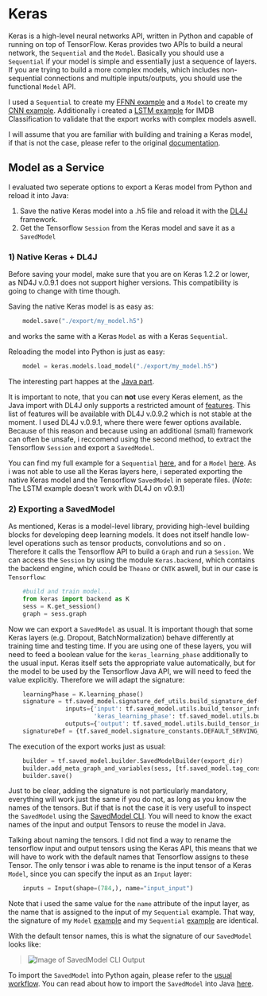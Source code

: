 # Keras
Keras is a high-level neural networks API, written in Python and capable of running on top of TensorFlow. Keras provides two APIs to build a neural network, the `Sequential` and the `Model`. Basically you should use a `Sequential` if your model is simple and essentially just a sequence of layers. If you are trying to build a more complex models, which includes non-sequential connections and multiple inputs/outputs, you should use the functional `Model` API.

I used a `Sequential` to create my [FFNN example](https://github.com/Matleo/MLPython2Java/tree/develop/Maschine%20Learning/NeuralNetwork/Keras/MNISTClassifier/Sequential) and a `Model` to create my [CNN example](https://github.com/Matleo/MLPython2Java/tree/develop/Maschine%20Learning/NeuralNetwork/Keras/MNISTClassifier/Model). Additionally i created a [LSTM example](https://github.com/Matleo/MLPython2Java/tree/develop/Maschine%20Learning/NeuralNetwork/Keras/IMDBClassifier) for IMDB Classification to validate that the export works with complex models aswell.

I will assume that you are familiar with building and training a Keras model, if that is not the case, please refer to the original [documentation](https://keras.io/). 

## Model as a Service
I evaluated two seperate options to export a Keras model from Python and reload it into Java:
1. Save the native Keras model into a .h5 file and reload it with the [DL4J](https://deeplearning4j.org/) framework.
2. Get the Tensorflow `Session` from the Keras model and save it as a `SavedModel`
### 1) Native Keras + DL4J
Before saving your model, make sure that you are on Keras 1.2.2 or lower, as ND4J v.0.9.1 does not support higher versions. This compatibility is going to change with time though.

Saving the native Keras model is as easy as:
```python
    model.save("./export/my_model.h5")
```
and works the same with a Keras `Model` as with a Keras `Sequential`.

Reloading the model into Python is just as easy:
```python
    model = keras.models.load_model("./export/my_model.h5")
```


The interesting part happes at the [Java part](https://github.com/Matleo/MLPython2Java/tree/develop/MaschineLearning4J/src/main/java/NeuralNetwork/DL4J). 

It is important to note, that you can **not** use every Keras element, as the Java import with DL4J only supports a restricted amount of [features](https://deeplearning4j.org/keras-supported-features). This list of features will be available with DL4J v.0.9.2 which is not stable at the moment. I used DL4J v.0.9.1, where there were fewer options available. Because of this reason and because using an additional (small) framework can often be unsafe, i reccomend using the second method, to extract the Tensorflow `Session` and export a `SavedModel`.

You can find my full example for a `Sequential` [here](https://github.com/Matleo/MLPython2Java/blob/develop/Maschine%20Learning/NeuralNetwork/Keras/MNISTClassifier/Sequential/train_dl4j.py), and for a `Model` [here](https://github.com/Matleo/MLPython2Java/blob/develop/Maschine%20Learning/NeuralNetwork/Keras/MNISTClassifier/Model/cnn_train_dl4j.py). As i was not able to use  all the Keras layers here, i seperated exporting the native Keras model and the Tensorflow `SavedModel` in seperate files. (*Note*: The LSTM example doesn't work with DL4J on v0.9.1)

### 2) Exporting a SavedModel
As mentioned, Keras is a model-level library, providing high-level building blocks for developing deep learning models. It does not itself handle low-level operations such as tensor products, convolutions and so on . Therefore it calls the Tensorflow API to build a `Graph` and run a `Session`. We can access the `Session` by using the module `Keras.backend`, which contains the backend engine, which could be `Theano` or `CNTK` aswell, but in our case is `Tensorflow`: 
```python
    #build and train model...
    from keras import backend as K
    sess = K.get_session()
    graph = sess.graph
```

Now we can export a `SavedModel` as usual. It is important though that some Keras layers (e.g. Dropout, BatchNormalization) behave differently at training time and testing time. If you are using one of these layers, you will need to feed a boolean value for the `keras_learning_phase` additionally to the usual input. Keras itself sets the appropriate value automatically, but for the model to be used by the Tensorflow Java API, we will need to feed the value explicitly. Therefore we will adapt the signature:
```python
    learningPhase = K.learning_phase()
    signature = tf.saved_model.signature_def_utils.build_signature_def(
        		inputs={'input': tf.saved_model.utils.build_tensor_info(model.input),
                		'keras_learning_phase': tf.saved_model.utils.build_tensor_info(learningPhase)},
        		outputs={'output': tf.saved_model.utils.build_tensor_info(model.output)})
    signatureDef = {tf.saved_model.signature_constants.DEFAULT_SERVING_SIGNATURE_DEF_KEY: signature}
```

The execution of the export works just as usual:
```python
    builder = tf.saved_model.builder.SavedModelBuilder(export_dir)
    builder.add_meta_graph_and_variables(sess, [tf.saved_model.tag_constants.SERVING], signature_def_map=signatureDef)
    builder.save()
```

Just to be clear, adding the signature is not particularly mandatory, everything will work just the same if you do not, as long as you know the names of the tensors. But if that is not the case it is very usefull to inspect the `SavedModel` using the [SavedModel CLI](https://www.tensorflow.org/programmers_guide/saved_model#cli_to_inspect_and_execute_savedmodel). You will need to know the exact names of the input and output Tensors to reuse the model in Java.

Talking about naming the tensors. I did not find a way to rename the tensorflow input and output tensors using the Keras API, this means that we will have to work with the default names that Tensorflow assigns to these Tensor. The only tensor i was able to rename is the input tensor of a Keras `Model`, since you can specify the input as an `Input` layer:
```python
    inputs = Input(shape=(784,), name="input_input")
```
Note that i used the same value for the `name` attribute of the input layer, as the name that is assigned to the input of my `Sequential` example. That way, the signature of my `Model` [example](https://github.com/Matleo/MLPython2Java/tree/develop/Maschine%20Learning/NeuralNetwork/Keras/MNISTClassifier/Model) and my `Sequential` [example](https://github.com/Matleo/MLPython2Java/tree/develop/Maschine%20Learning/NeuralNetwork/Keras/MNISTClassifier/Sequential) are identical.

With the default tensor names, this is what the signature of our `SavedModel` looks like:

> ![Image of SavedModel CLI Output](https://github.com/Matleo/MLPython2Java/blob/develop/Maschine%20Learning/NeuralNetwork/Keras/MNISTClassifier/SavedModelCLI.png)

To import the `SavedModel` into Python again, please refer to the [usual workflow](https://github.com/Matleo/MLPython2Java/tree/develop/Maschine%20Learning/NeuralNetwork/Tensorflow/MNISTClassifier). You can read about how to import the `SavedModel` into Java [here](https://github.com/Matleo/MLPython2Java/tree/develop/MaschineLearning4J/src/main/java/NeuralNetwork).